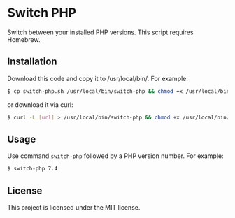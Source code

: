 # Switch PHP
Switch between your installed PHP versions. This script requires Homebrew.

## Installation
Download this code and copy it to /usr/local/bin/. For example:
```bash
$ cp switch-php.sh /usr/local/bin/switch-php && chmod +x /usr/local/bin/switch-php
```
or download it via curl:
```bash
$ curl -L [url] > /usr/local/bin/switch-php && chmod +x /usr/local/bin/switch-php
```

## Usage
Use command `switch-php` followed by a PHP version number. For example:  

```bash
$ switch-php 7.4
```

## License
This project is licensed under the MIT license.